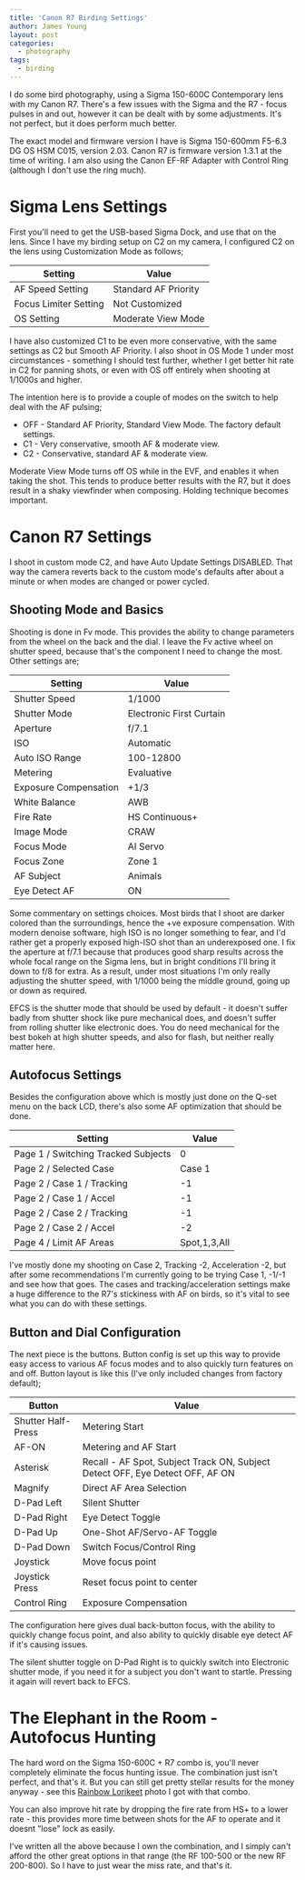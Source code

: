 ```yaml
---
title: 'Canon R7 Birding Settings'
author: James Young
layout: post
categories:
  - photography
tags:
  - birding
---
```


I do some bird photography, using a Sigma 150-600C Contemporary lens with my Canon R7.  There's a few issues with the Sigma and the R7 - focus pulses in and out, however it can be dealt with by some adjustments.  It's not perfect, but it does perform much better.

The exact model and firmware version I have is Sigma 150-600mm F5-6.3 DG OS HSM C015, version 2.03.  Canon R7 is firmware version 1.3.1 at the time of writing.  I am also using the Canon EF-RF Adapter with Control Ring (although I don't use the ring much).

Sigma Lens Settings
===================

First you'll need to get the USB-based Sigma Dock, and use that on the lens.  Since I have my birding setup on C2 on my camera, I configured C2 on the lens using Customization Mode as follows;

| Setting | Value |
| --- | --- |
| AF Speed Setting | Standard AF Priority |
| Focus Limiter Setting | Not Customized |
| OS Setting | Moderate View Mode |

I have also customized C1 to be even more conservative, with the same settings as C2 but Smooth AF Priority.  I also shoot in OS Mode 1 under most circumstances - something I should test further, whether I get better hit rate in C2 for panning shots, or even with OS off entirely when shooting at 1/1000s and higher.

The intention here is to provide a couple of modes on the switch to help deal with the AF pulsing;

* OFF - Standard AF Priority, Standard View Mode.  The factory default settings.
* C1 - Very conservative, smooth AF & moderate view.
* C2 - Conservative, standard AF & moderate view.

Moderate View Mode turns off OS while in the EVF, and enables it when taking the shot.  This tends to produce better results with the R7, but it does result in a shaky viewfinder when composing.  Holding technique becomes important.

Canon R7 Settings
=================

I shoot in custom mode C2, and have Auto Update Settings DISABLED.  That way the camera reverts back to the custom mode's defaults after about a minute or when modes are changed or power cycled.

Shooting Mode and Basics
------------------------

Shooting is done in Fv mode.  This provides the ability to change parameters from the wheel on the back and the dial.  I leave the Fv active wheel on shutter speed, because that's the component I need to change the most.  Other settings are;

| Setting | Value |
| --- | --- |
| Shutter Speed | 1/1000
| Shutter Mode | Electronic First Curtain
| Aperture | f/7.1
| ISO | Automatic
| Auto ISO Range | 100-12800
| Metering | Evaluative
| Exposure Compensation | +1/3 
| White Balance | AWB
| Fire Rate | HS Continuous+
| Image Mode | CRAW
| Focus Mode | AI Servo
| Focus Zone | Zone 1
| AF Subject | Animals
| Eye Detect AF | ON

Some commentary on settings choices.  Most birds that I shoot are darker colored than the surroundings, hence the +ve exposure compensation.  With modern denoise software, high ISO is no longer something to fear, and I'd rather get a properly exposed high-ISO shot than an underexposed one.  I fix the aperture at f/7.1 because that produces good sharp results across the whole focal range on the Sigma lens, but in bright conditions I'll bring it down to f/8 for extra.  As a result, under most situations I'm only really adjusting the shutter speed, with 1/1000 being the middle ground, going up or down as required.

EFCS is the shutter mode that should be used by default - it doesn't suffer badly from shutter shock like pure mechanical does, and doesn't suffer from rolling shutter like electronic does.  You do need mechanical for the best bokeh at high shutter speeds, and also for flash, but neither really matter here.

Autofocus Settings
------------------

Besides the configuration above which is mostly just done on the Q-set menu on the back LCD, there's also some AF optimization that should be done.

| Setting | Value |
| --- | --- |
| Page 1 / Switching Tracked Subjects | 0
| Page 2 / Selected Case | Case 1 
| Page 2 / Case 1 / Tracking | -1
| Page 2 / Case 1 / Accel | -1
| Page 2 / Case 2 / Tracking | -1
| Page 2 / Case 2 / Accel | -2
| Page 4 / Limit AF Areas | Spot,1,3,All

I've mostly done my shooting on Case 2, Tracking -2, Acceleration -2, but after some recommendations I'm currently going to be trying Case 1, -1/-1 and see how that goes.  The cases and tracking/acceleration settings make a huge difference to the R7's stickiness with AF on birds, so it's vital to see what you can do with these settings.

Button and Dial Configuration
-----------------------------

The next piece is the buttons.  Button config is set up this way to provide easy access to various AF focus modes and to also quickly turn features on and off.  Button layout is like this (I've only included changes from factory default);

| Button | Value |
| --- | --- |
| Shutter Half-Press | Metering Start
| AF-ON | Metering and AF Start
| Asterisk | Recall - AF Spot, Subject Track ON, Subject Detect OFF, Eye Detect OFF, AF ON
| Magnify | Direct AF Area Selection
| D-Pad Left | Silent Shutter
| D-Pad Right | Eye Detect Toggle
| D-Pad Up | One-Shot AF/Servo-AF Toggle
| D-Pad Down | Switch Focus/Control Ring
| Joystick | Move focus point
| Joystick Press | Reset focus point to center
| Control Ring | Exposure Compensation

The configuration here gives dual back-button focus, with the ability to quickly change focus point, and also ability to quickly disable eye detect AF if it's causing issues.

The silent shutter toggle on D-Pad Right is to quickly switch into Electronic shutter mode, if you need it for a subject you don't want to startle.  Pressing it again will revert back to EFCS.

The Elephant in the Room - Autofocus Hunting
============================================

The hard word on the Sigma 150-600C + R7 combo is, you'll never completely eliminate the focus hunting issue.  The combination just isn't perfect, and that's it.  But you can still get pretty stellar results for the money anyway - see this [Rainbow Lorikeet](https://www.flickr.com/photos/195869142@N03/53173980782/) photo I got with that combo.

You can also improve hit rate by dropping the fire rate from HS+ to a lower rate - this provides more time between shots for the AF to operate and it doesnt "lose" lock as easily.

I've written all the above because I own the combination, and I simply can't afford the other great options in that range (the RF 100-500 or the new RF 200-800).  So I have to just wear the miss rate, and that's it.
